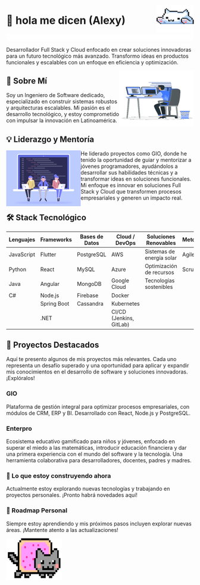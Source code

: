 <a href="https://www.youtube.com/watch?v=ZFjLhfGMb7k&list=RDZFjLhfGMb7k&start_radio=1"><img src="gato.gif" width="100" height="75" align="right"></a>

# 👋 hola me dicen (Alexy)

![Línea animada](linea.gif)

Desarrollador Full Stack y Cloud enfocado en crear soluciones innovadoras para un futuro tecnológico más avanzado. Transformo ideas en productos funcionales y escalables con un enfoque en eficiencia y optimización.

<img src="promedio.gif" width="200" height="150" align="right">

## 🚀 Sobre Mí

Soy un Ingeniero de Software dedicado, especializado en construir sistemas robustos y arquitecturas escalables. Mi pasión es el desarrollo tecnológico, y estoy comprometido con impulsar la innovación en Latinoamérica.

## 💡 Liderazgo y Mentoría

<img src="equipo.gif" width="200" height="150" align="left">

He liderado proyectos como GIO, donde he tenido la oportunidad de guiar y mentorizar a jóvenes programadores, ayudándolos a desarrollar sus habilidades técnicas y a transformar ideas en soluciones funcionales. Mi enfoque es innovar en soluciones Full Stack y Cloud que transformen procesos empresariales y generen un impacto real.

## 🛠️ Stack Tecnológico

| Lenguajes       | Frameworks      | Bases de Datos  | Cloud / DevOps         | Soluciones Renovables        | Metodologías |
|-----------------|-----------------|-----------------|------------------------|------------------------------|--------------|
| JavaScript      | Flutter         | PostgreSQL      | AWS                    | Sistemas de energía solar    | Agile        |
| Python          | React           | MySQL           | Azure                  | Optimización de recursos     | Scrum        |
| Java            | Angular         | MongoDB         | Google Cloud           | Tecnologías sostenibles      |              |
| C#              | Node.js         | Firebase        | Docker                 |                              |              |
|                 | Spring Boot     | Cassandra       | Kubernetes             |                              |              |
|                 | .NET            |                 | CI/CD (Jenkins, GitLab)|                              |              |

## 🌟 Proyectos Destacados

Aquí te presento algunos de mis proyectos más relevantes. Cada uno representa un desafío superado y una oportunidad para aplicar y expandir mis conocimientos en el desarrollo de software y soluciones innovadoras. ¡Explóralos!

### GIO

Plataforma de gestión integral para optimizar procesos empresariales, con módulos de CRM, ERP y BI. Desarrollado con React, Node.js y PostgreSQL.

### Enterpro

Ecosistema educativo gamificado para niños y jóvenes, enfocado en superar el miedo a las matemáticas, introducir educación financiera y dar una primera experiencia con el mundo del software y la tecnología. Una herramienta colaborativa para desarrolladores, docentes, padres y madres.

### 🚀 Lo que estoy construyendo ahora

Actualmente estoy explorando nuevas tecnologías y trabajando en proyectos personales. ¡Pronto habrá novedades aquí!

### 🔮 Roadmap Personal


Siempre estoy aprendiendo y mis próximos pasos incluyen explorar nuevas áreas. ¡Mantente atento a las actualizaciones!

<a href="https://www.youtube.com/watch?v=ZFjLhfGMb7k&list=RDZFjLhfGMb7k&start_radio=1"><img src="meme.gif" width="150" height="112" align="center"></a>